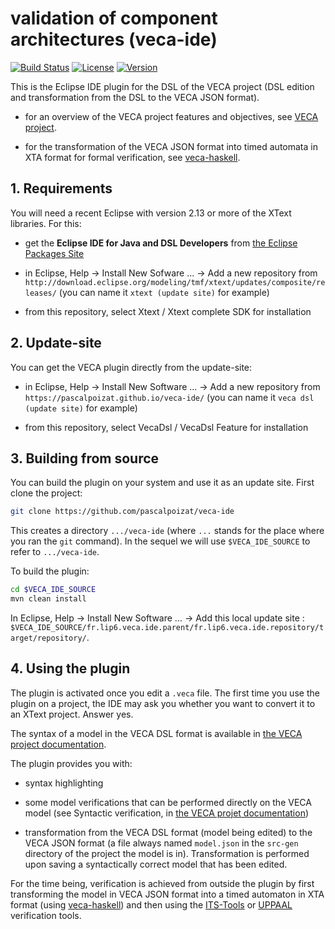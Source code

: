 # validation of component architectures (veca-ide)

[![Build Status](https://img.shields.io/travis/pascalpoizat/veca-ide/master.svg?style=flat-square)](https://travis-ci.org/pascalpoizat/veca-ide)
[![License](https://img.shields.io/badge/license-Apache%20License%202.0-blue.svg?style=flat-square)](LICENSE)
[![Version](https://img.shields.io/badge/version-1.0.0-green.svg?style=flat-square&label=version)](pom.xml)<br/>
<!--[![Code Coverage](https://img.shields.io/coveralls/pascalpoizat/veca-ide/master.svg?style=flat-square)](https://coveralls.io/github/pascalpoizat/veca-ide)-->
<!--
[![Issues Ready](https://img.shields.io/github/issues-raw/pascalpoizat/veca-ide/ready.svg?style=flat-square&label=issues%20ready%20for%20development)](https://waffle.io/pascalpoizat/veca-ide)
[![Issues in Progress](https://img.shields.io/github/issues-raw/pascalpoizat/veca-ide/in%20progress.svg?style=flat-square&label=issues%20in%20progress)](https://waffle.io/pascalpoizat/veca-ide)
-->

This is the Eclipse IDE plugin for the DSL of the VECA project (DSL edition and transformation from the DSL to the VECA JSON format). 

- for an overview of the VECA project features and objectives, see [VECA project](https://pascalpoizat.github.io/veca-web).

- for the transformation of the VECA JSON format into timed automata in XTA format for formal verification, see [veca-haskell](https://github.com/pascalpoizat/veca-haskell).

## 1. Requirements

You will need a recent Eclipse with version 2.13 or more of the XText libraries.
For this:

- get the **Eclipse IDE for Java and DSL Developers** from [the Eclipse Packages Site](https://www.eclipse.org/downloads/eclipse-packages/)

- in Eclipse, Help -> Install New Sofware ... -> Add a new repository from `http://download.eclipse.org/modeling/tmf/xtext/updates/composite/releases/` (you can name it `xtext (update site)` for example)

- from this repository, select Xtext / Xtext complete SDK for installation

## 2. Update-site

You can get the VECA plugin directly from the update-site:

- in Eclipse, Help -> Install New Software ... -> Add a new repository from `https://pascalpoizat.github.io/veca-ide/` (you can name it `veca dsl (update site)` for example)

- from this repository, select VecaDsl / VecaDsl Feature for installation

## 3. Building from source

You can build the plugin on your system and use it as an update site.
First clone the project:

```sh
git clone https://github.com/pascalpoizat/veca-ide
```

This creates a directory `.../veca-ide` (where `...` stands for the place where you ran the `git` command). In the sequel we will use `$VECA_IDE_SOURCE` to refer to `.../veca-ide`.

To build the plugin:

```sh
cd $VECA_IDE_SOURCE
mvn clean install
```

In Eclipse, Help -> Install New Software ... -> Add this local update site : `$VECA_IDE_SOURCE/fr.lip6.veca.ide.parent/fr.lip6.veca.ide.repository/target/repository/`.

## 4. Using the plugin

The plugin is activated once you edit a `.veca` file. The first time you use the plugin on a project, the IDE may ask you whether you want to convert it to an XText project. Answer yes.

The syntax of a model in the VECA DSL format is available in [the VECA project documentation](https://pascalpoizat.github.io/veca-web/documentation.html).

The plugin provides you with:

- syntax highlighting

- some model verifications that can be performed directly on the VECA model (see Syntactic verification, in [the VECA projet documentation](https://pascalpoizat.github.io/veca-web/documentation.html))

- transformation from the VECA DSL format (model being edited) to the VECA JSON format (a file always named `model.json` in the `src-gen` directory of the project the model is in). Transformation is performed upon saving a syntactically correct model that has been edited.

For the time being, verification is achieved from outside the plugin by first transforming the model in VECA JSON format into a timed automaton in XTA format (using [veca-haskell](https://github.com/pascalpoizat/veca-haskell)) and then using the [ITS-Tools](https://lip6.github.io/ITSTools-web/) or [UPPAAL](http://uppaal.org) verification tools.